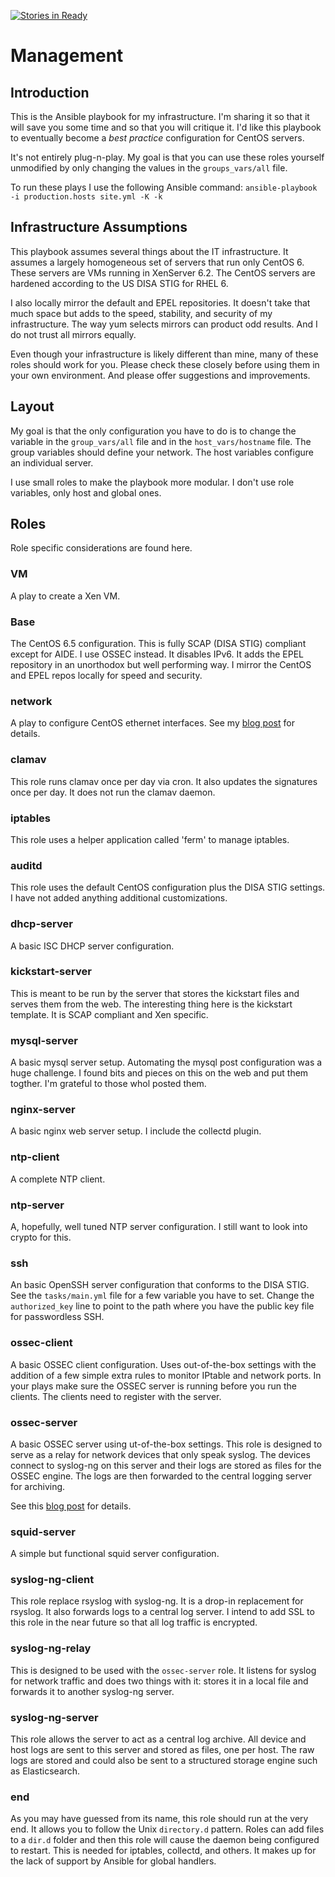 [![Stories in Ready](https://badge.waffle.io/rbogle/management.png?label=ready&title=Ready)](https://waffle.io/rbogle/management)

# Management

## Introduction

This is the Ansible playbook for my infrastructure. I'm sharing it so that it will save you some time and so that you will critique it. I'd like this playbook to eventually become a *best practice* configuration for CentOS servers.

It's not entirely plug-n-play. My goal is that you can use these roles yourself unmodified by only changing the values in the `groups_vars/all` file. 

To run these plays I use the following Ansible command: `ansible-playbook -i production.hosts site.yml -K -k`

## Infrastructure Assumptions
This playbook assumes several things about the IT infrastructure. It assumes a largely homogeneous set of servers that run only CentOS 6. These servers are VMs running in XenServer 6.2. The CentOS servers are hardened according to the US DISA STIG for RHEL 6. 

I also locally mirror the default and EPEL repositories. It doesn't take that much space but adds to the speed, stability, and security of my infrastructure. The way yum selects mirrors can product odd results. And I do not trust all mirrors equally.

Even though your infrastructure is likely different than mine, many of these roles should work for you. Please check these closely before using them in your own environment. And please offer suggestions and improvements. 

## Layout

My goal is that the only configuration you have to do is to change the variable in the `group_vars/all` file and in the `host_vars/hostname` file.  The group variables should define your network. The host variables configure an individual server.

I use small roles to make the playbook more modular. I don't use role variables, only host and global ones.

## Roles
Role specific considerations are found here.

### VM
A play to create a Xen VM.

### Base
The CentOS 6.5 configuration. This is fully SCAP (DISA STIG) compliant except for AIDE. I use OSSEC instead. It disables IPv6. It adds the EPEL repository in an unorthodox but well performing way. I mirror the CentOS and EPEL repos locally for speed and security. 

### network
A play to configure CentOS ethernet interfaces. See my [blog post](http://wp.me/p4iDAr-7V) for details. 

### clamav
This role runs clamav once per day via cron. It also updates the signatures once per day. It does not run the clamav daemon.

### iptables
This role uses a helper application called 'ferm' to manage iptables. 

### auditd
This role uses the default CentOS configuration plus the DISA STIG settings. I have not added anything additional customizations.

### dhcp-server
A basic ISC DHCP server configuration.

### kickstart-server
This is meant to be run by the server that stores the kickstart files and serves them from the web. The interesting thing here is the kickstart template. It is SCAP compliant and Xen specific.

### mysql-server
A basic mysql server setup. Automating the mysql post configuration was a huge challenge. I found bits and pieces on this on the web and put them togther. I'm grateful to those whol posted them.

### nginx-server
A basic nginx web server setup. I include the collectd plugin.

### ntp-client
A complete NTP client.

### ntp-server
A, hopefully, well tuned NTP server configuration. I still want to look into crypto for this.

### ssh
An basic OpenSSH server configuration that conforms to the DISA STIG. See the `tasks/main.yml` file for a few variable you have to set. Change the `authorized_key` line to point to the path where you have the public key file for passwordless SSH.

### ossec-client
A basic OSSEC client configuration. Uses out-of-the-box settings with the addition of a few simple extra rules to monitor IPtable and network ports. In your plays make sure the OSSEC server is running before you run the clients. The clients need to register with the server.

### ossec-server
A basic OSSEC server using ut-of-the-box settings. This role is designed to serve as a relay for network devices that only speak syslog. The devices connect to syslog-ng on this server and their logs are stored as files for the OSSEC engine. The logs are then forwarded to the central logging server for archiving. 

See this [blog post](http://sharknet.us/2014/04/15/ansible-ossec-role) for details.

### squid-server
A simple but functional squid server configuration.

### syslog-ng-client
This role replace rsyslog with syslog-ng. It is a drop-in replacement for rsyslog. It also forwards logs to a central log server. I intend to add SSL to this role in the near future so that all log traffic is encrypted.

### syslog-ng-relay
This is designed to be used with the `ossec-server` role. It listens for syslog for network traffic and does two things with it: stores it in a local file and forwards it to another syslog-ng server.

### syslog-ng-server
This role allows the server to act as a central log archive. All device and host logs are sent to this server and stored as files, one per host. The raw logs are stored and could also be sent to a structured storage engine such as Elasticsearch.

### end
As you may have guessed from its name, this role should run at the very end. It allows you to follow the Unix `directory.d` pattern. Roles can add files to a `dir.d` folder and then this role will cause the daemon being configured to restart. This is needed for iptables, collectd, and others. It makes up for the lack of support by Ansible for global handlers.

